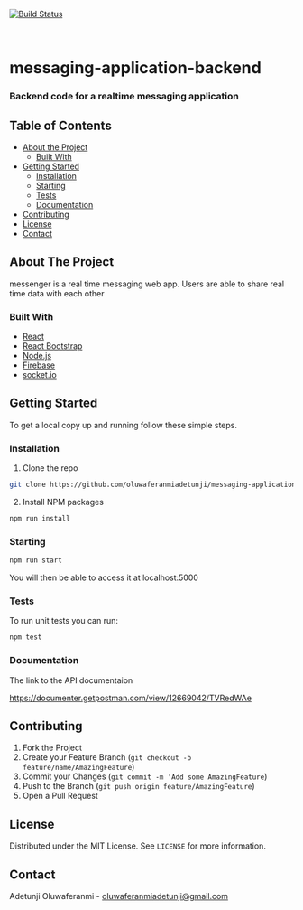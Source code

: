[![Build Status](https://travis-ci.com/oluwaferanmiadetunji/messaging-application-backend.svg?branch=master)](https://travis-ci.com/oluwaferanmiadetunji/messaging-application-backend)

<br />

# messaging-application-backend

### Backend code for a realtime messaging application

<!-- TABLE OF CONTENTS -->

## Table of Contents

-   [About the Project](#about-the-project)
    -   [Built With](#built-with)
-   [Getting Started](#getting-started)
    -   [Installation](#installation)
    -   [Starting](#starting)
    -   [Tests](#tests)
    -   [Documentation](#documentation)
-   [Contributing](#contributing)
-   [License](#license)
-   [Contact](#contact)

<!-- ABOUT THE PROJECT -->

## About The Project

messenger is a real time messaging web app. Users are able to share real time data with each other

### Built With

-   [React](https://reactjs.org/)
-   [React Bootstrap](https://react-bootstrap.netlify.app/getting-started/introduction/)
-   [Node.js](https://nodejs.org/en/)
-   [Firebase](https://firebase.google.com/)
-   [socket.io](https://socket.io/)

<!-- GETTING STARTED -->

## Getting Started

To get a local copy up and running follow these simple steps.

### Installation

1. Clone the repo

```sh
git clone https://github.com/oluwaferanmiadetunji/messaging-application-backend.git
```

2. Install NPM packages

```sh
npm run install
```

### Starting

```sh
npm run start
```

You will then be able to access it at localhost:5000

### Tests

To run unit tests you can run:

```sh
npm test
```

### Documentation

The link to the API documentaion

https://documenter.getpostman.com/view/12669042/TVRedWAe
<!-- CONTRIBUTING -->

## Contributing

<!--
Contributions are what make the open source community such an amazing place to be learn, inspire, and create. Any contributions you make are **greatly appreciated**.
-->

1. Fork the Project
2. Create your Feature Branch (`git checkout -b feature/name/AmazingFeature`)
3. Commit your Changes (`git commit -m 'Add some AmazingFeature`)
4. Push to the Branch (`git push origin feature/AmazingFeature`)
5. Open a Pull Request

<!-- LICENSE -->

## License

Distributed under the MIT License. See `LICENSE` for more information.

<!-- CONTACT -->
## Contact

Adetunji Oluwaferanmi - oluwaferanmiadetunji@gmail.com